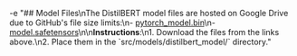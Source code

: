 -e "## Model Files\nThe DistilBERT model files are hosted on Google Drive due to GitHub's file size limits:\n- [pytorch_model.bin](<Google Drive link>)\n- [model.safetensors](<Google Drive link>)\n\n**Instructions**:\n1. Download the files from the links above.\n2. Place them in the \`src/models/distilbert_model/\` directory." 
